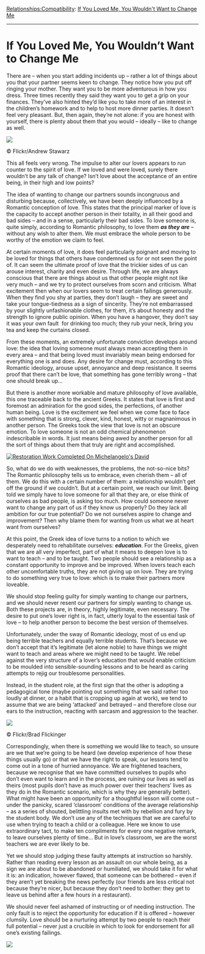 [Relationships:](https://www.theschooloflife.com/thebookoflife/category/relationships/)[Compatibility](https://www.theschooloflife.com/thebookoflife/category/relationships/compatibility/): [If You Loved Me, You Wouldn't Want to Change Me](https://www.theschooloflife.com/thebookoflife/if-you-loved-me-you-wouldnt-want-to-change-me/)

* * *

# If You Loved Me, You Wouldn’t Want to Change Me

There are – when you start adding incidents up – rather a lot of things about you that your partner seems keen to change. They notice how you put off ringing your mother. They want you to be more adventurous in how you dress. Three times recently they said they want you to get a grip on your finances. They’ve also hinted they’d like you to take more of an interest in the children’s homework and to help to host more dinner parties. It doesn’t feel very pleasant. But, then again, they’re not alone: if you are honest with yourself, there is plenty about them that you would – ideally – like to change as well.

 ![](https://www.theschooloflife.com/thebookoflife/wp-content/uploads/2014/10/29031469701_8a240cee34_z.jpg)

© Flickr/Andrew Stawarz

This all feels very wrong. The impulse to alter our lovers appears to run counter to the spirit of love. If we loved and were loved, surely there wouldn’t be any talk of change? Isn’t love about the acceptance of an entire being, in their high and low points?

The idea of wanting to change our partners sounds incongruous and disturbing because, collectively, we have been deeply influenced by a Romantic conception of love. This states that the principal marker of love is the capacity to accept another person in their totality, in all their good and bad sides – and in a sense, particularly their bad sides. To love someone is, quite simply, according to Romantic philosophy, to love them **_as they are_** – without any wish to alter them. We must embrace the whole person to be worthy of the emotion we claim to feel.

At certain moments of love, it does feel particularly poignant and moving to be loved for things that others have condemned us for or not seen the point of. It can seem the ultimate proof of love that the trickier sides of us can arouse interest, charity and even desire. Through life, we are always conscious that there are things about us that other people might not like very much – and we try to protect ourselves from scorn and criticism. What excitement then when our lovers seem to treat certain failings generously. When they find you shy at parties, they don’t laugh – they are sweet and take your tongue-tiedness as a sign of sincerity. They’re not embarrassed by your slightly unfashionable clothes, for them, it’s about honesty and the strength to ignore public opinion. When you have a hangover, they don’t say it was your own fault &nbsp;for drinking too much; they rub your neck, bring you tea and keep the curtains closed.

From these moments, an extremely unfortunate conviction develops around love: the idea that loving someone must always mean accepting them in every area – and that being loved must invariably mean being endorsed for everything one is and does. Any desire for change must, according to this Romantic ideology, arouse upset, annoyance and deep resistance. It seems proof that there can’t be love, that something has gone terribly wrong – that one should break up…

But there is another more workable and mature philosophy of love available, this one traceable back to the ancient Greeks. It states that love is first and foremost an admiration for the good sides, the perfections, of another human being. Love is the excitement we feel when we come face to face with something that is strong, clever, kind, honest, witty or magnanimous in another person. The Greeks took the view that love is not an obscure emotion. To love someone is not an odd chemical phenomenon indescribable in words. It just means being awed by another person for all the sort of things about them that truly are right and accomplished.

[![Restoration Work Completed On Michelangelo's David](https://www.theschooloflife.com/thebookoflife/wp-content/uploads/2014/10/508916311.jpg)](http://www.thebookoflife.org/wp-content/uploads/2014/10/508916311.jpg)

So, what do we do with weaknesses, the problems, the not-so-nice bits? The Romantic philosophy tells us to embrace, even cherish them – all of them. We do this with a certain number of them: a relationship wouldn’t get off the ground if we couldn’t. But at a certain point, we reach our limit. Being told we simply have to love someone for all that they are, or else think of ourselves as bad people, is asking too much. How could someone never want to change any part of us if they know us properly? Do they lack all ambition for our true potential? Do we not ourselves aspire to change and improvement? Then why blame them for wanting from us what we at heart want from ourselves?

At this point, the Greek idea of love turns to a notion to which we desperately need to rehabilitate ourselves: **_education_**. For the Greeks, given that we are all very imperfect, part of what it means to deepen love is to want to teach – and to be taught. Two people should see a relationship as a constant opportunity to improve and be improved. When lovers teach each other uncomfortable truths, they are not giving up on love. They are trying to do something very true to love: which is to make their partners more loveable.

We should stop feeling guilty for simply wanting to change our partners, and we should never resent our partners for simply wanting to change us. Both these projects are, in theory, highly legitimate, even necessary. The desire to put one’s lover right is, in fact, utterly loyal to the essential task of love – to help another person to become the best version of themselves.

Unfortunately, under the sway of Romantic ideology, most of us end up being terrible teachers and equally terrible students. That’s because we don’t accept that it’s legitimate (let alone noble) to have things we might want to teach and areas where we might need to be taught. We rebel against the very structure of a lover’s education that would enable criticism to be moulded into sensible-sounding lessons and to be heard as caring attempts to rejig our troublesome personalities.

Instead, in the student role, at the first sign that the other is adopting a pedagogical tone (maybe pointing out something that we said rather too loudly at dinner, or a habit that is cropping up again at work), we tend to assume that we are being ‘attacked’ and betrayed – and therefore close our ears to the instruction, reacting with sarcasm and aggression to the teacher.

 ![](https://www.theschooloflife.com/thebookoflife/wp-content/uploads/2014/10/6006801924_a3be7ec925_z.jpg)

© Flickr/Brad Flickinger

Correspondingly, when there is something we would like to teach, so unsure are we that we’re going to be heard (we develop experience of how these things usually go) or that we have the right to speak, our lessons tend to come out in a tone of hurried annoyance. We are frightened teachers, because we recognise that we have committed ourselves to pupils who don’t even want to learn and in the process, are ruining our lives as well as theirs (most pupils don’t have as much power over their teachers’ lives as they do in the Romantic scenario, which is why they are generally better). What might have been an opportunity for a thoughtful lesson will come out – under the panicky, scared ‘classroom’ conditions of the average relationship – as a series of shouted, belittling insults met with by rebellion and fury by the student body. We don’t use any of the techniques that we are careful to use when trying to teach a child or a colleague. Here we know to use extraordinary tact, to make ten compliments for every one negative remark, to leave ourselves plenty of time… But in love’s classroom, we are the worst teachers we are ever likely to be.

Yet we should stop judging these faulty attempts at instruction so harshly. Rather than reading every lesson as an assault on our whole being, as a sign we are about to be abandoned or humiliated, we should take it for what it is: an indication, however flawed, that someone can be bothered – even if they aren’t yet breaking the news perfectly (our friends are less critical not because they’re nicer, but because they don’t need to bother: they get to leave us behind after a few hours in a restaurant).

We should never feel ashamed of instructing or of needing instruction. The only fault is to reject the opportunity for education if it is offered – however clumsily. Love should be a nurturing attempt by two people to reach their full potential – never just a crucible in which to look for endorsement for all one’s existing failings.

[![](https://img.youtube.com/vi/fJweTjq6qYk/0.jpg)](https://www.youtube.com/embed/fJweTjq6qYk '')
